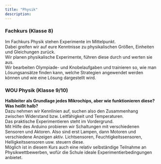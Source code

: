 ```yaml
---
title: "Physik"
description:
---
```


### Fachkurs (Klasse 8)

Im Fachkurs Physik stehen Experimente im Mittelpunkt.  
Dabei greifen wir auf eure Kenntnisse zu physikalischen Größen, Einheiten und Gleichungen zurück.  
Wir planen physikalische Experimente, führen diese durch und werten sie aus.  
Wir bearbeiten Olympiade- und Knobelaufgaben und trainieren so, wie man Lösungsansätze finden kann, welche Strategien angewendet werden können und wie eine Lösung dargestellt wird.

### WOU Physik (Klasse 9/10)

**Halbleiter als Grundlage jedes Mikrochips, aber wie funktionieren diese? Was heißt halb?**  
Dazu nehmen wir Kennlinien auf, suchen also den Zusammenhang zwischen Widerstand bzw. Leitfähigkeit und Temperaturen.  
Das praktische Experimentieren steht im Vordergrund.  
Mit Hilfe des Arduino probieren wir Schaltungen mit verschiedenen Sensoren und Aktoren. Also sind erst Lampen, dann Motoren und verschiedene Anzeigen aktiv. Lichtsensoren, Feuchtigkeitssensoren, Helligkeitssensoren usw. steuern diese.  
Möglich ist in diesem Kurs auch eine relativ selbständige Teilnahme an Physikwettbewerben, wofür die Schule ideale Experimentierbedingungen anbietet.
